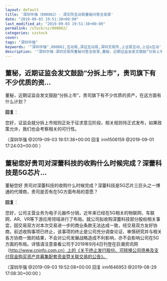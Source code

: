 ```yaml
---
layout: default
title: '深圳华强（000062）- 深交所互动易董秘问答全收录'
date: "2019-09-03 19:51:38+00:00"
last_modified_at: "2019-09-03 19:51:38+00:00"
permalink: /stock/sz/000062/
categories: szstock
cover: 
tags: "深圳华强"
keywords: '"深圳华强",000062,互动易,深证互动易,深圳交易所,上证易互动,上证e互动'
description: '"深圳华强-深圳交易所董秘问答全收录,董秘，近期证监会发文鼓励“分拆上市”，贵司旗下有不少优质的资产，在这方面有什么计划？"'
---
```


## 董秘，近期证监会发文鼓励“分拆上市”，贵司旗下有不少优质的资...

董秘，近期证监会发文鼓励“分拆上市”，贵司旗下有不少优质的资产，在这方面有什么计划？

**回复**：

您好，证监会就分拆上市规则正处于征求意见阶段，相关规则待正式发布，如果政策允许，我们也会考察相关的可行性。 

（深圳华强  @2019-09-03 19:51:38+00:00 回复 irm1506159  @2019-09-01 17:24:03+00:00 ）

## 董秘您好贵司对深蕾科技的收购什么时候完成？深蕾科技是5G芯片...

董秘您好                                                                     贵司对深蕾科技的收购什么时候完成？深蕾科技是5G芯片三巨头之一博通的代理商，贵司是否有在5G方面布局的意愿？

**回复**：

您好，公司主营业务为电子元器件分销，近年来已经在5G相关的物联网、车联网、AR、VR等下游应用领域进行了布局。就公司拟收购深蕾科技部分股权相关事宜，因交易双方对本次交易进一步的商业条款无法达成一致，经交易双方友好协商，前述收购事项已终止，该事项的终止是公司充分调查论证、审慎研究并与相关各方协商一致的结果，不会对公司发展战略造成不利影响，亦不会影响公司在5G方面的布局。详情请注意查看公司于2019年9月4日刊登在巨潮资讯网（http://www.cninfo.com.cn）上的《关于终止发行股份、可转换公司债券及支付现金购买资产并募集配套资金暨关联交易的公告》。 

（深圳华强  @2019-09-03 19:52:08+00:00 回复 irm1646953  @2019-08-29 17:08:30+00:00 ）

